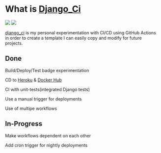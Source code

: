 # What is [Django_Ci](https://github.com/ziadhorat/django_ci)

![](https://github.com/ziadhorat/django_ci/workflows/Build/badge.svg)
![](https://github.com/ziadhorat/django_ci/workflows/Deploy/badge.svg)

[django_ci](https://github.com/ziadhorat/django_ci) is my personal experimentation with CI/CD using GitHub Actions in order to create a template I can easily copy and modify for future projects.

## Done

Build/Deploy/Test badge experimentation

CD to [Heroku](https://djangoci.herokuapp.com/) & [Docker Hub](https://hub.docker.com/r/ziadhorat/django-test)

CI with unit-tests(integrated Django tests)

Use a manual trigger for deployments

Use of multipe workflows

## In-Progress

Make workflows dependent on each other

Add cron trigger for nightly deployments

